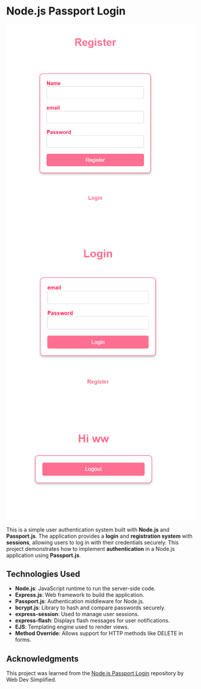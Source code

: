 # Node.js Passport Login
![Register Page](./images/register.png)
![Login Page](./images/login.png)
![Home Page](./images/home.png)

This is a simple user authentication system built with **Node.js** and **Passport.js**. The application provides a **login** and **registration system** with **sessions**, allowing users to log in with their credentials securely. This project demonstrates how to implement **authentication** in a Node.js application using **Passport.js**.

## Technologies Used

- **Node.js**: JavaScript runtime to run the server-side code.
- **Express.js**: Web framework to build the application.
- **Passport.js**: Authentication middleware for Node.js.
- **bcrypt.js**: Library to hash and compare passwords securely.
- **express-session**: Used to manage user sessions.
- **express-flash**: Displays flash messages for user notifications.
- **EJS**: Templating engine used to render views.
- **Method Override**: Allows support for HTTP methods like DELETE in forms.

## Acknowledgments
This project was learned from the [Node.js Passport Login](https://github.com/WebDevSimplified/Nodejs-Passport-Login) repository by Web Dev Simplified.
